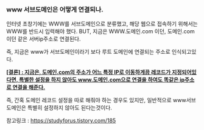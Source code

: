 ### www 서브도메인은 어떻게 연결되나.

인터넷 초창기에는 WWW를 서브도메인으로 분류했고, 해당 웹으로 접속하기 위해서는 WWW를 반드시 입력해야 했다.
BUT, 지금은 WWW.도메인.com 이던, 도메인.com이던 같은 서버ip주소로 연결된다.

즉, 지금은 www가 서브도메인이라기 보다 루트 도메인에 연결되는 주소로 인식되고있다.

<u>**[결론] : 지금은, 도메인.com의 주소가 어느 특정 IP로 이동하게끔 레코드가 지정되어있다면,
특별한 설정을 하지 않아도 www.도메인.com으로 연결을 하여도 똑같은 ip주소로 연결을 해준다.**</u>

즉, 간혹 도메인 레코드 설정을 따로 해줘야 하는 경우도 있지만, 일반적으로 www서브도메인은 특별히 설정하지 않아도 된다는것이다.

참고링크 : https://studyforus.tistory.com/185